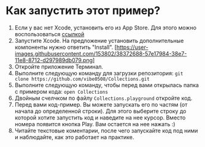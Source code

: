 # Как запустить этот пример?
1. Если у вас нет Xcode, установить его из App Store. Для этого можно воспользоваться [ссылкой](https://apps.apple.com/us/app/xcode/id497799835?mt=12)
2. Запустите Xcode. На предложение установить дополнительные компоненты нужно ответить "Install".
[https://user-images.githubusercontent.com/153802/38372688-57e17984-38e7-11e8-8712-d297989db079.png]
3. Откройте приложение Терминал.
4. Выполните следующую команду для загрузки репозитория: `git clone https://github.com/vibe0508/Collections.git`
5. Выполните следующую команду, чтобы перед вами открылась папка с примером кода: `open Collections`
6. Двойным счелчком по файлу `Collections.playground` откройте код.
7. Перед вами код-пример. Вы можете запускать его по частям (от начала до определенной строки). Для этого выберите строку до которой хотите запустить код и наведите на нее курсор. Вместо номера появится кнопка Play. Вам остается на нее нажать :)
8. Читайте текстовые коментарии, после чего запускайте код под ними и наблюдайте, как это работает на практике.
